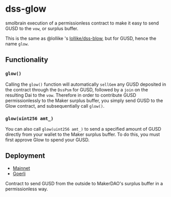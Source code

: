 # dss-glow
smolbrain execution of a permissionless contract to make it easy to send GUSD to the `vow`, or surplus buffer.

This is the same as @lollike 's [lollike/dss-blow](https://github.com/lollike/dss-blow), but for GUSD, hence the name `glow`.

## Functionality

### `glow()`
Calling the `glow()` function will automatically `sellGem` any GUSD deposited in the contract through the `DssPsm` for GUSD, followed by a `join` on the resulting Dai to the `vow`.
Therefore in order to contribute GUSD permissionlessly to the Maker surplus buffer, you simply send GUSD to the Glow contract, and subsequentially call `glow()`.

### `glow(uint256 amt_)`
You can also call `glow(uint256 amt_)` to send a specified amount of GUSD directly from your wallet to the Maker surplus buffer. To do this, you must first approve Glow to spend your GUSD.

## Deployment

- [Mainnet]()
- [Goerli](https://goerli.etherscan.io/address/0x52228370b2cb60cb38a324a97a1e987c1aab7c75#code)

Contract to send GUSD from the outside to MakerDAO's surplus buffer in a permissionless way.